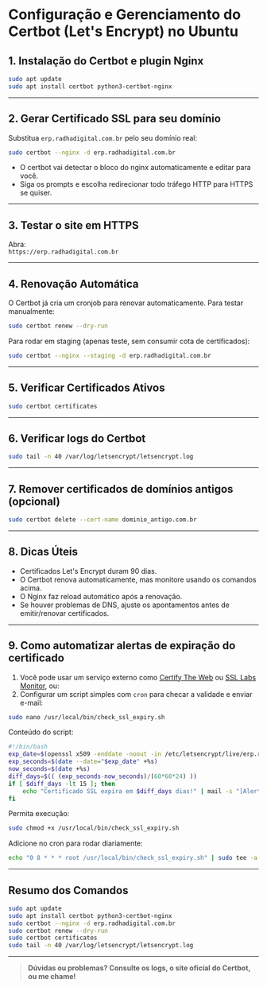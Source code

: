 # Configuração e Gerenciamento do Certbot (Let's Encrypt) no Ubuntu

## 1. Instalação do Certbot e plugin Nginx

```bash
sudo apt update
sudo apt install certbot python3-certbot-nginx
```

---

## 2. Gerar Certificado SSL para seu domínio

Substitua `erp.radhadigital.com.br` pelo seu domínio real:

```bash
sudo certbot --nginx -d erp.radhadigital.com.br
```

- O certbot vai detectar o bloco do nginx automaticamente e editar para você.
- Siga os prompts e escolha redirecionar todo tráfego HTTP para HTTPS se quiser.

---

## 3. Testar o site em HTTPS

Abra:\
`https://erp.radhadigital.com.br`

---

## 4. Renovação Automática

O Certbot já cria um cronjob para renovar automaticamente. Para testar manualmente:

```bash
sudo certbot renew --dry-run
```

Para rodar em staging (apenas teste, sem consumir cota de certificados):

```bash
sudo certbot --nginx --staging -d erp.radhadigital.com.br
```

---

## 5. Verificar Certificados Ativos

```bash
sudo certbot certificates
```

---

## 6. Verificar logs do Certbot

```bash
sudo tail -n 40 /var/log/letsencrypt/letsencrypt.log
```

---

## 7. Remover certificados de domínios antigos (opcional)

```bash
sudo certbot delete --cert-name dominio_antigo.com.br
```

---

## 8. Dicas Úteis

- Certificados Let's Encrypt duram 90 dias.
- O Certbot renova automaticamente, mas monitore usando os comandos acima.
- O Nginx faz reload automático após a renovação.
- Se houver problemas de DNS, ajuste os apontamentos antes de emitir/renovar certificados.

---

## 9. Como automatizar alertas de expiração do certificado

1. Você pode usar um serviço externo como [Certify The Web](https://certifytheweb.com/) ou [SSL Labs Monitor](https://www.ssllabs.com/ssltest/), ou:
2. Configurar um script simples com `cron` para checar a validade e enviar e-mail:

```bash
sudo nano /usr/local/bin/check_ssl_expiry.sh
```

Conteúdo do script:

```bash
#!/bin/bash
exp_date=$(openssl x509 -enddate -noout -in /etc/letsencrypt/live/erp.radhadigital.com.br/fullchain.pem | cut -d= -f2)
exp_seconds=$(date --date="$exp_date" +%s)
now_seconds=$(date +%s)
diff_days=$(( (exp_seconds-now_seconds)/(60*60*24) ))
if [ $diff_days -lt 15 ]; then
    echo "Certificado SSL expira em $diff_days dias!" | mail -s "[Alerta] Certificado SSL expira em breve" seuemail@seudominio.com
fi
```

Permita execução:

```bash
sudo chmod +x /usr/local/bin/check_ssl_expiry.sh
```

Adicione no cron para rodar diariamente:

```bash
echo "0 8 * * * root /usr/local/bin/check_ssl_expiry.sh" | sudo tee -a /etc/crontab
```

---

## Resumo dos Comandos

```bash
sudo apt update
sudo apt install certbot python3-certbot-nginx
sudo certbot --nginx -d erp.radhadigital.com.br
sudo certbot renew --dry-run
sudo certbot certificates
sudo tail -n 40 /var/log/letsencrypt/letsencrypt.log
```

---

> **Dúvidas ou problemas? Consulte os logs, o site oficial do Certbot, ou me chame!**

